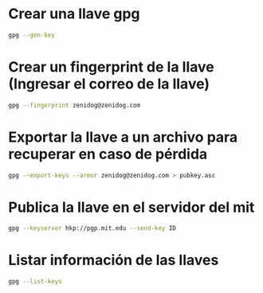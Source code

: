 # Crear una llave gpg
```bash
gpg --gen-key
```
# Crear un fingerprint de la llave (Ingresar el correo de la llave)
```bash
gpg --fingerprint zenidog@zenidog.com
```
# Exportar la llave a un archivo para recuperar en caso de pérdida
```bash
gpg --export-keys --armor zenidog@zenidog.com > pubkey.asc
```
# Publica la llave en el servidor del mit
```bash
gpg --keyserver hkp://pgp.mit.edu --send-key ID
```
# Listar información de las llaves
```bash
gpg --list-keys
```
